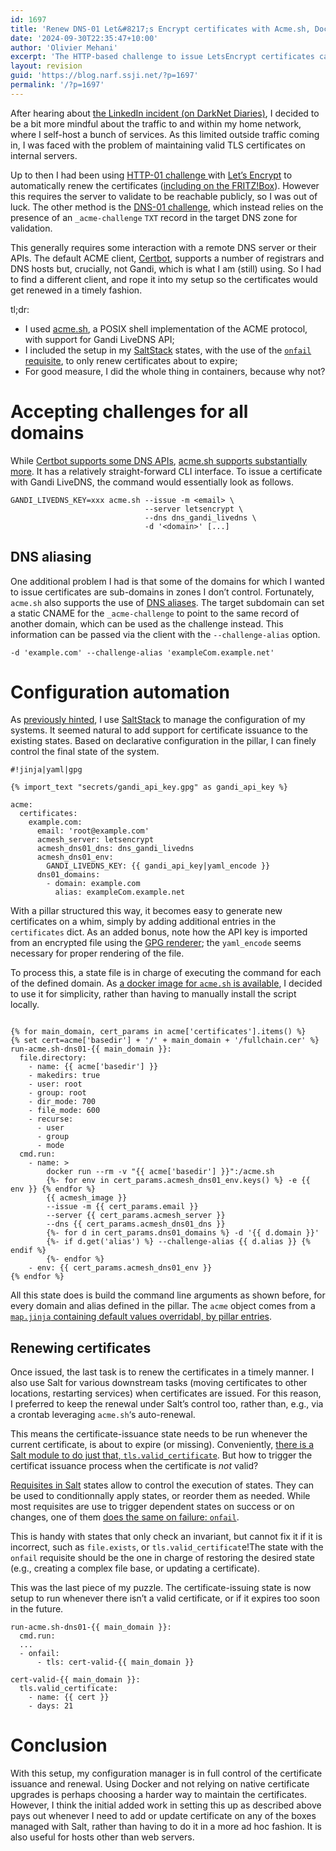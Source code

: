 ```yaml
---
id: 1697
title: 'Renew DNS-01 Let&#8217;s Encrypt certificates with Acme.sh, Docker, SaltStack and Gandi LiveDNS'
date: '2024-09-30T22:35:47+10:00'
author: 'Olivier Mehani'
excerpt: 'The HTTP-based challenge to issue LetsEncrypt certificates can''t be used for internal or non-HTTP servers. This post describes the use of acme.sh in Docker to issue and renew certificates over DNS via SaltStack.'
layout: revision
guid: 'https://blog.narf.ssji.net/?p=1697'
permalink: '/?p=1697'
---
```


After hearing about [the LinkedIn incident (on DarkNet Diaries)](https://darknetdiaries.com/episode/86/), I decided to be a bit more mindful about the traffic to and within my home network, where I self-host a bunch of services. As this limited outside traffic coming in, I was faced with the problem of maintaining valid TLS certificates on internal servers.

Up to then I had been using [HTTP-01 challenge ](https://letsencrypt.org/docs/challenge-types/#http-01-challenge)with [Let’s Encrypt](https://letsencrypt.org/) to automatically renew the certificates ([including on the FRITZ!Box](https://blog.narf.ssji.net/2017/07/17/using-lets-encrypt-certificates-with-a-fritzbox/ "Using Let’s Encrypt certificates with a FRITZ!Box")). However this requires the server to validate to be reachable publicly, so I was out of luck. The other method is the [DNS-01 challenge](https://letsencrypt.org/docs/challenge-types/#dns-01-challenge), which instead relies on the presence of an `_acme-challenge` `TXT` record in the target DNS zone for validation.

This generally requires some interaction with a remote DNS server or their APIs. The default ACME client, [Certbot](https://certbot.eff.org/), supports a number of registrars and DNS hosts but, crucially, not Gandi, which is what I am (still) using. So I had to find a different client, and rope it into my setup so the certificates would get renewed in a timely fashion.

tl;dr:

- I used [acme.sh](https://github.com/acmesh-official/acme.sh), a POSIX shell implementation of the ACME protocol, with support for Gandi LiveDNS API;
- I included the setup in my [SaltStack](https://saltproject.io/) states, with the use of the [`onfail` requisite](https://docs.saltproject.io/en/latest/ref/states/requisites.html#onfail), to only renew certificates about to expire;
- For good measure, I did the whole thing in containers, because why not?

# Accepting challenges for all domains

While [Certbot supports some DNS APIs](https://github.com/certbot/certbot), [acme.sh supports substantially more](https://github.com/acmesh-official/acme.sh/tree/master/dnsapi). It has a relatively straight-forward CLI interface. To issue a certificate with Gandi LiveDNS, the command would essentially look as follows.

```
GANDI_LIVEDNS_KEY=xxx acme.sh --issue -m <email> \
                              --server letsencrypt \
                              --dns dns_gandi_livedns \
                              -d '<domain>' [...]
```

## DNS aliasing

One additional problem I had is that some of the domains for which I wanted to issue certificates are sub-domains in zones I don’t control. Fortunately, `acme.sh` also supports the use of [DNS aliases](https://github.com/acmesh-official/acme.sh/wiki/DNS-alias-mode). The target subdomain can set a static CNAME for the `_acme-challenge` to point to the same record of another domain, which can be used as the challenge instead. This information can be passed via the client with the `--challenge-alias` option.

```
-d 'example.com' --challenge-alias 'exampleCom.example.net'
```

# Configuration automation

As [previously hinted](https://blog.narf.ssji.net/2023/12/28/saltstack-maps-as-objects/ "SaltStack maps as objects"), I use [SaltStack](https://saltproject.io/) to manage the configuration of my systems. It seemed natural to add support for certificate issuance to the existing states. Based on declarative configuration in the pillar, I can finely control the final state of the system.

```
#!jinja|yaml|gpg

{% import_text "secrets/gandi_api_key.gpg" as gandi_api_key %}

acme:
  certificates:
    example.com:
      email: 'root@example.com'
      acmesh_server: letsencrypt
      acmesh_dns01_dns: dns_gandi_livedns
      acmesh_dns01_env:
        GANDI_LIVEDNS_KEY: {{ gandi_api_key|yaml_encode }}
      dns01_domains:
        - domain: example.com
          alias: exampleCom.example.net
```

With a pillar structured this way, it becomes easy to generate new certificates on a whim, simply by adding additional entries in the `certificates` dict. As an added bonus, note how the API key is imported from an encrypted file using the [GPG renderer](https://docs.saltproject.io/en/latest/ref/renderers/all/salt.renderers.gpg.html); the `yaml_encode` seems necessary for proper rendering of the file.

To process this, a state file is in charge of executing the command for each of the defined domain. As [a docker image for `acme.sh` is available](https://hub.docker.com/r/neilpang/acme.sh), I decided to use it for simplicity, rather than having to manually install the script locally.

```
 
{% for main_domain, cert_params in acme['certificates'].items() %}
{% set cert=acme['basedir'] + '/' + main_domain + '/fullchain.cer' %}
run-acme.sh-dns01-{{ main_domain }}:
  file.directory:
    - name: {{ acme['basedir'] }}
    - makedirs: true
    - user: root
    - group: root
    - dir_mode: 700
    - file_mode: 600
    - recurse:
      - user
      - group
      - mode
  cmd.run:                                                                                                                                                              
    - name: >
        docker run --rm -v "{{ acme['basedir'] }}":/acme.sh
        {%- for env in cert_params.acmesh_dns01_env.keys() %} -e {{ env }} {% endfor %}
        {{ acmesh_image }}
        --issue -m {{ cert_params.email }}
        --server {{ cert_params.acmesh_server }}
        --dns {{ cert_params.acmesh_dns01_dns }}
        {%- for d in cert_params.dns01_domains %} -d '{{ d.domain }}'
        {%- if d.get('alias') %} --challenge-alias {{ d.alias }} {% endif %}
        {%- endfor %}
    - env: {{ cert_params.acmesh_dns01_env }}
{% endfor %}
```

All this state does is build the command line arguments as shown before, for every domain and alias defined in the pillar. The `acme` object comes from a [`map.jinja` containing default values overridabl, by pillar entries](https://blog.narf.ssji.net/2023/12/28/saltstack-maps-as-objects/ "SaltStack maps as objects").

## Renewing certificates

Once issued, the last task is to renew the certificates in a timely manner. I also use Salt for various downstream tasks (moving certificates to other locations, restarting services) when certificates are issued. For this reason, I preferred to keep the renewal under Salt’s control too, rather than, e.g., via a crontab leveraging `acme.sh`‘s auto-renewal.

This means the certificate-issuance state needs to be run whenever the current certificate, is about to expire (or missing). Conveniently, [there is a Salt module to do just that, `tls.valid_certificate`](https://docs.saltproject.io/en/latest/ref/states/all/salt.states.tls.html#salt.states.tls.valid_certificate). But how to trigger the certificat issuance process when the certificate is *not* valid?

[Requisites in Salt](https://docs.saltproject.io/en/latest/ref/states/requisites.html) states allow to control the execution of states. They can be used to conditionnally apply states, or reorder them as needed. While most requisites are use to trigger dependent states on success or on changes, one of them [does the same on failure: `onfail`](https://docs.saltproject.io/en/latest/ref/states/requisites.html#onfail).

This is handy with states that only check an invariant, but cannot fix it if it is incorrect, such as `file.exists`, or `tls.valid_certificat`e!The state with the `onfail` requisite should be the one in charge of restoring the desired state (e.g., creating a complex file base, or updating a certificate).

This was the last piece of my puzzle. The certificate-issuing state is now setup to run whenever there isn’t a valid certificate, or if it expires too soon in the future.

```
run-acme.sh-dns01-{{ main_domain }}:
  cmd.run:
  ...
  - onfail:
      - tls: cert-valid-{{ main_domain }}

cert-valid-{{ main_domain }}:
  tls.valid_certificate:
    - name: {{ cert }}
    - days: 21
```

# Conclusion

With this setup, my configuration manager is in full control of the certificate issuance and renewal. Using Docker and not relying on native certificate upgrades is perhaps choosing a harder way to maintain the certificates. However, I think the initial added work in setting this up as described above pays out whenever I need to add or update certificate on any of the boxes managed with Salt, rather than having to do it in a more ad hoc fashion. It is also useful for hosts other than web servers.